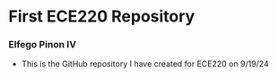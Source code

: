 # First ECE220 Repository
### Elfego Pinon IV
- This is the GitHub repository I have created for ECE220 on 9/19/24
